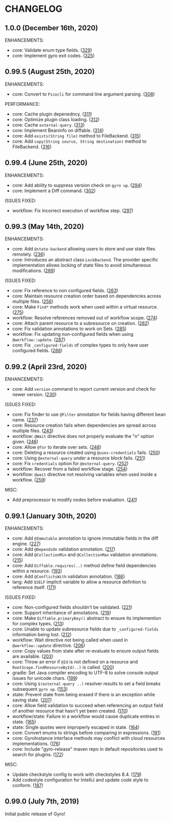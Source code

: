 CHANGELOG
=========

## 1.0.0 (December 16th, 2020)

ENHANCEMENTS:

* core: Validate enum type fields. ([329](https://github.com/perfectsense/gyro/issues/329))
* core: Implement gyro exit codes. ([325](https://github.com/perfectsense/gyro/issues/329))

## 0.99.5 (August 25th, 2020)

ENHANCEMENTS:

* core: Convert to `Picocli` for command line argument parsing. ([308](https://github.com/perfectsense/gyro/issues/308))

PERFORMANCE:

* core: Cache plugin depenedncy. ([311](https://github.com/perfectsense/gyro/issues/311))
* core: Optimize plugin class loading. ([312](https://github.com/perfectsense/gyro/issues/312))
* core: Cache `external-query`. ([313](https://github.com/perfectsense/gyro/issues/313))
* core: Implement Beaninfo on diffable. ([314](https://github.com/perfectsense/gyro/issues/314))
* core: Add `exists(String file)` method to FileBackend. ([315](https://github.com/perfectsense/gyro/issues/315))
* core: Add `copy(String source, String destination)` method to FileBackend. ([316](https://github.com/perfectsense/gyro/issues/316))

## 0.99.4 (June 25th, 2020)

ENHANCEMENTS:

* core: Add ability to suppress version check on `gyro up`. ([294](https://github.com/perfectsense/gyro/issues/294))
* core: Implement a Diff command. ([302](https://github.com/perfectsense/gyro/issues/302))

ISSUES FIXED:

* workflow: Fix incorrect execution of workflow step. ([297](https://github.com/perfectsense/gyro/issues/297))

## 0.99.3 (May 14th, 2020)

ENHANCEMENTS:

* core: Add `@state-backend` allowing users to store and use state files remotely. ([236](https://github.com/perfectsense/gyro/issues/236))
* core: Introduces an abstract class `LockBackend`. The provider specific implementation allows locking of state files to avoid simultaneous modifications. ([269](https://github.com/perfectsense/gyro/issues/269))

ISSUES FIXED:

* core: Fix reference to non configured fields. ([263](https://github.com/perfectsense/gyro/issues/263))
* core: Maintain resource creation order based on dependencies across multiple files. ([256](https://github.com/perfectsense/gyro/issues/256))
* core: Make `Find*` methods work when used within a virtual resource. ([275](https://github.com/perfectsense/gyro/issues/275))
* workflow: Resolve references removed out of workflow scope. ([274](https://github.com/perfectsense/gyro/issues/274))
* core: Attach parent resource to a subresource on creation. ([282](https://github.com/perfectsense/gyro/issues/282))
* core: Fix validation annotations to work on Sets. ([285](https://github.com/perfectsense/gyro/issues/285))
* workflow: Fix updating non-configured fields when using `@workflow::update`. ([287](https://github.com/perfectsense/gyro/issues/287))
* core: Fix `_configured-fields` of complex types to only have user configured fields. ([288](https://github.com/perfectsense/gyro/issues/288))

## 0.99.2 (April 23rd, 2020)

ENHANCEMENTS:

* core: Add `version` command to report current version and check for newer version. ([230](https://github.com/perfectsense/gyro/issues/230))

ISSUES FIXED:

* core: Fix finder to use `@Filter` annotation for fields having different bean name. ([237](https://github.com/perfectsense/gyro/issues/237))
* core: Resource creation fails when dependencies are spread across multiple files. ([243](https://github.com/perfectsense/gyro/issues/243))
* workflow: `@Wait` directive does not properly evaluate the "n" option given. ([246](https://github.com/perfectsense/gyro/issues/246))
* core: Allow `@for` to iterate over sets. ([248](https://github.com/perfectsense/gyro/issues/248))
* core: Deleting a resource created using `@uses-credentials` fails. ([250](https://github.com/perfectsense/gyro/issues/250))
* core: Using `@external-query` under a resource block fails. ([251](https://github.com/perfectsense/gyro/issues/251))
* core: Fix `credentials` option for `@external-query`. ([252](https://github.com/perfectsense/gyro/issues/252))
* workflow: Recover from a failed workflow stage. ([254](https://github.com/perfectsense/gyro/issues/254))
* workflow: `@wait` directive not resolving variables when used inside a workflow. ([259](https://github.com/perfectsense/gyro/issues/259))

MISC:

* Add preprocessor to modify nodes before evaluation. ([241](https://github.com/perfectsense/gyro/issues/241))

## 0.99.1 (January 30th, 2020)

ENHANCEMENTS:

* core: Add `@Immutable` annotation to ignore immutable fields in the diff engine. ([227](https://github.com/perfectsense/gyro/issues/227))
* core: Add `@DependsOn` validation annotation. ([217](https://github.com/perfectsense/gyro/issues/217))
* core: Add `@CollectionMin` and `@CollectionMax` validation annotations. ([215](https://github.com/perfectsense/gyro/issues/215))
* core: Add `Diffable.requires(..)` method define field dependencies within a resource. ([193](https://github.com/perfectsense/gyro/issues/193))
* core: Add `@ConflictsWith` validation annotation. ([186](https://github.com/perfectsense/gyro/issues/186))
* lang: Add `$SELF` implicit variable to allow a resource defintion to reference itself. ([171](https://github.com/perfectsense/gyro/issues/171)) 

ISSUES FIXED:

* core: Non-configured fields shouldn't be validated. ([221](https://github.com/perfectsense/gyro/issues/221)) 
* core: Support inheritance of annotations. ([219](https://github.com/perfectsense/gyro/issues/219))
* core: Make `Diffable.primaryKey()` abstract to ensure its implemention for complex types. ([213](https://github.com/perfectsense/gyro/issues/213))
* core: Unable to update subresource fields due to `_configured-fields` information being lost. ([212](https://github.com/perfectsense/gyro/issues/212))
* workflow: Wait directive not being called when used in `@workflow::update` directive. ([206](https://github.com/perfectsense/gyro/issues/206))
* core: Copy values from state after re-evaluate to ensure output fields are available. ([203](https://github.com/perfectsense/gyro/issues/203)) 
* core: Throw an error if `@Id` is not defined on a resource and `RootScope.findResourceById(..)` is called. ([200](https://github.com/perfectsense/gyro/issues/200))
* gradle: Set Java compiler encoding to UTF-8 to solve console output issues for unicode chars. ([199](https://github.com/perfectsense/gyro/issues/199))
* core: Using `$(external-query ..)` resolver results to set a field breaks subsequent `gyro up`. ([153](https://github.com/perfectsense/gyro/issues/153))
* state: Prevent state from being erased if there is an exception while saving state. ([207](https://github.com/perfectsense/gyro/issues/207))
* core: Allow field validation to succeed when referencing an output field of another resource that hasn't yet been created. ([170](https://github.com/perfectsense/gyro/issues/170)) 
* workflow/state: Failure in a workflow would cause duplicate entires in state. ([165](https://github.com/perfectsense/gyro/issues/165))
* state: Single quotes were improperly escaped in state. ([164](https://github.com/perfectsense/gyro/issues/164))
* core: Convert enums to strings before comparing in expressions. ([191](https://github.com/perfectsense/gyro/issues/191))
* core: GyroInstance interface methods may conflict with cloud resources implementations. ([176](https://github.com/perfectsense/gyro/issues/176))
* core: Include "gyro-release" maven repo in default repositories used to search for plugins. ([172](https://github.com/perfectsense/gyro/issues/172))

MISC:

* Update checkstyle config to work with checkstyles 8.4. ([179](https://github.com/perfectsense/gyro/issues/179))
* Add codestyle configuration for IntelliJ and update code style to conform. ([187](https://github.com/perfectsense/gyro/issues/187))

## 0.99.0 (July 7th, 2019)

Initial public release of Gyro!
